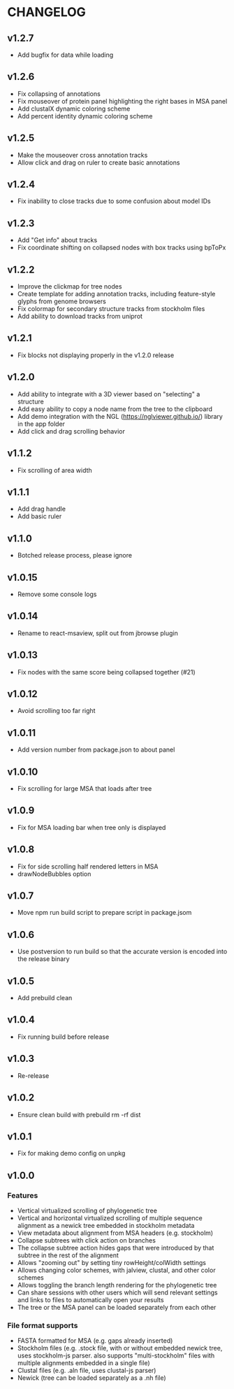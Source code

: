 # CHANGELOG

## v1.2.7

- Add bugfix for data while loading

## v1.2.6

- Fix collapsing of annotations
- Fix mouseover of protein panel highlighting the right bases in MSA panel
- Add clustalX dynamic coloring scheme
- Add percent identity dynamic coloring scheme

## v1.2.5

- Make the mouseover cross annotation tracks
- Allow click and drag on ruler to create basic annotations

## v1.2.4

- Fix inability to close tracks due to some confusion about model IDs

## v1.2.3

- Add "Get info" about tracks
- Fix coordinate shifting on collapsed nodes with box tracks using bpToPx

## v1.2.2

- Improve the clickmap for tree nodes
- Create template for adding annotation tracks, including feature-style glyphs from genome browsers
- Fix colormap for secondary structure tracks from stockholm files
- Add ability to download tracks from uniprot

## v1.2.1

- Fix blocks not displaying properly in the v1.2.0 release

## v1.2.0

- Add ability to integrate with a 3D viewer based on "selecting" a structure
- Add easy ability to copy a node name from the tree to the clipboard
- Add demo integration with the NGL (https://nglviewer.github.io/) library in the app folder
- Add click and drag scrolling behavior

## v1.1.2

- Fix scrolling of area width

## v1.1.1

- Add drag handle
- Add basic ruler

## v1.1.0

- Botched release process, please ignore

## v1.0.15

- Remove some console logs

## v1.0.14

- Rename to react-msaview, split out from jbrowse plugin

## v1.0.13

- Fix nodes with the same score being collapsed together (#21)

## v1.0.12

- Avoid scrolling too far right

## v1.0.11

- Add version number from package.json to about panel

## v1.0.10

- Fix scrolling for large MSA that loads after tree

## v1.0.9

- Fix for MSA loading bar when tree only is displayed

## v1.0.8

- Fix for side scrolling half rendered letters in MSA
- drawNodeBubbles option

## v1.0.7

- Move npm run build script to prepare script in package.jsom

## v1.0.6

- Use postversion to run build so that the accurate version is encoded into the release binary

## v1.0.5

- Add prebuild clean

## v1.0.4

- Fix running build before release

## v1.0.3

- Re-release

## v1.0.2

- Ensure clean build with prebuild rm -rf dist

## v1.0.1

- Fix for making demo config on unpkg

## v1.0.0

### Features

- Vertical virtualized scrolling of phylogenetic tree
- Vertical and horizontal virtualized scrolling of multiple sequence alignment
  as a newick tree embedded in stockholm metadata
- View metadata about alignment from MSA headers (e.g. stockholm)
- Collapse subtrees with click action on branches
- The collapse subtree action hides gaps that were introduced by that subtree
  in the rest of the alignment
- Allows "zooming out" by setting tiny rowHeight/colWidth settings
- Allows changing color schemes, with jalview, clustal, and other color schemes
- Allows toggling the branch length rendering for the phylogenetic tree
- Can share sessions with other users which will send relevant settings and
  links to files to automatically open your results
- The tree or the MSA panel can be loaded separately from each other

### File format supports

- FASTA formatted for MSA (e.g. gaps already inserted)
- Stockholm files (e.g. .stock file, with or without embedded newick tree, uses
  stockholm-js parser. also supports "multi-stockholm" files with multiple
  alignments embedded in a single file)
- Clustal files (e.g. .aln file, uses clustal-js parser)
- Newick (tree can be loaded separately as a .nh file)

